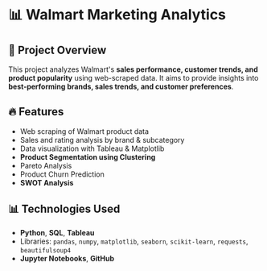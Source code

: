# 📊 Walmart Marketing Analytics

## 🚀 Project Overview
This project analyzes Walmart's **sales performance, customer trends, and product popularity** using web-scraped data. It aims to provide insights into **best-performing brands, sales trends, and customer preferences**.

## 🔥 Features
- Web scraping of Walmart product data
- Sales and rating analysis by brand & subcategory
- Data visualization with Tableau & Matplotlib
- **Product Segmentation using Clustering**
- Pareto Analysis
- Product Churn Prediction
- **SWOT Analysis**

## 📊 Technologies Used
- **Python**, **SQL**, **Tableau**
- Libraries: `pandas`, `numpy`, `matplotlib`, `seaborn`, `scikit-learn`, `requests`, `beautifulsoup4`
- **Jupyter Notebooks**, **GitHub**
